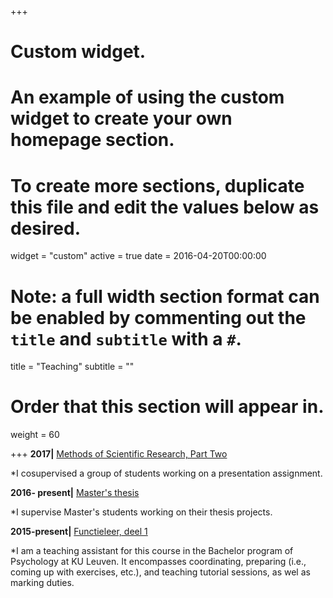 +++
# Custom widget.
# An example of using the custom widget to create your own homepage section.
# To create more sections, duplicate this file and edit the values below as desired.
widget = "custom"
active = true
date = 2016-04-20T00:00:00

# Note: a full width section format can be enabled by commenting out the `title` and `subtitle` with a `#`.
title = "Teaching"
subtitle = ""

# Order that this section will appear in.
weight = 60

+++
**2017|**
[Methods of Scientific Research, Part Two](https://onderwijsaanbod.kuleuven.be/syllabi/e/P0Q02AE.htm)  

*I cosupervised a group of students working on a presentation assignment. 

**2016- present|**
[Master's thesis](https://onderwijsaanbod.kuleuven.be/syllabi/n/P0P81AN.htm#activetab=doelstellingen_idp1514128)  

*I supervise Master's students working on their thesis projects. 

**2015-present|**
[Functieleer, deel 1](https://onderwijsaanbod.kuleuven.be/syllabi/n/P0M01AN.htm#)  

*I am a teaching assistant for this course in the Bachelor program of Psychology at KU Leuven. It encompasses coordinating, preparing (i.e., coming up with exercises, etc.), and teaching tutorial sessions, as wel as marking duties.

